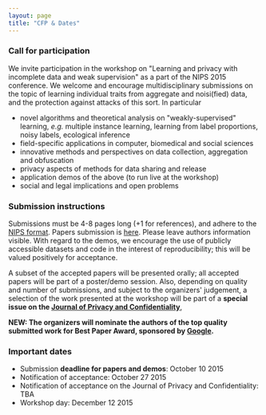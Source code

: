 ```yaml
---
layout: page
title: "CFP & Dates"
---
```


### Call for participation

We invite participation in the workshop on "Learning and privacy with incomplete data
and weak supervision" as a part of the NIPS 2015 conference. We welcome and encourage
multidisciplinary submissions on the topic of learning individual traits from
aggregate and noisi(fied) data, and the protection against attacks of this sort.
In particular

- novel algorithms and theoretical analysis on "weakly-supervised" learning, *e.g.*
multiple instance learning, learning from label proportions, noisy labels, ecological inference
- field-specific applications in computer, biomedical and social sciences
- innovative methods and perspectives on data collection, aggregation and obfuscation
- privacy aspects of methods for data sharing and release
- application demos of the above (to run live at the workshop)
- social and legal implications and open problems

### Submission instructions

Submissions must be 4-8 pages long (+1 for references), and adhere to the [NIPS format](https://nips.cc/Conferences/2015/PaperInformation/StyleFiles).
Papers submission is [here](https://easychair.org/conferences/?conf=lpiw2015). Please leave authors information visible.
With regard to the demos, we encourage the use of publicly accessible
datasets and code in the interest of reproducibility; this will be valued positively
for acceptance.

A subset of the accepted papers will be presented orally; all accepted papers will
be part of a poster/demo session. Also, depending on quality and number of submissions, and subject to the organizers' judgement, a selection of the work presented at the workshop will be part of
a **special issue on the [Journal of Privacy and Confidentiality](http://repository.cmu.edu/jpc/)**,

**NEW: The organizers will nominate the authors of the top quality submitted work for Best Paper Award, sponsored by [Google]({{site.baseurl}}/sponsors/).**

### Important dates

- Submission **deadline for papers and demos**: October 10 2015
- Notification of acceptance: October 27 2015
- Notification of acceptance on the Journal of Privacy and Confidentiality: TBA
- Workshop day: December 12 2015
